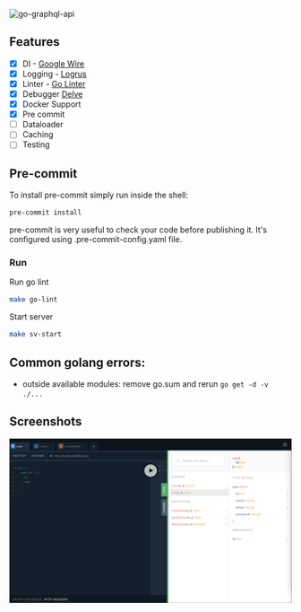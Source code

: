 ![go-graphql-api](https://socialify.git.ci/phamphihungbk/go-graphql-api/image?description=1&language=1&name=1&pattern=Circuit%20Board&theme=Light)

## Features

- [x] DI - [Google Wire](https://github.com/google/wire)
- [x] Logging - [Logrus](https://github.com/Sirupsen/logrus)
- [x] Linter - [Go Linter](https://github.com/golangci/golangci-lint)
- [x] Debugger [Delve](https://github.com/go-delve/delve)
- [x] Docker Support
- [x] Pre commit
- [ ] Dataloader
- [ ] Caching
- [ ] Testing

## Pre-commit

To install pre-commit simply run inside the shell:

```bash
pre-commit install
```

pre-commit is very useful to check your code before publishing it. It's configured using .pre-commit-config.yaml file.

### Run

Run go lint

```bash
make go-lint
```

Start server

```bash
make sv-start
```

## Common golang errors:

- outside available modules: remove go.sum and rerun `go get -d -v ./...`

## Screenshots

![demo](demo.png)
